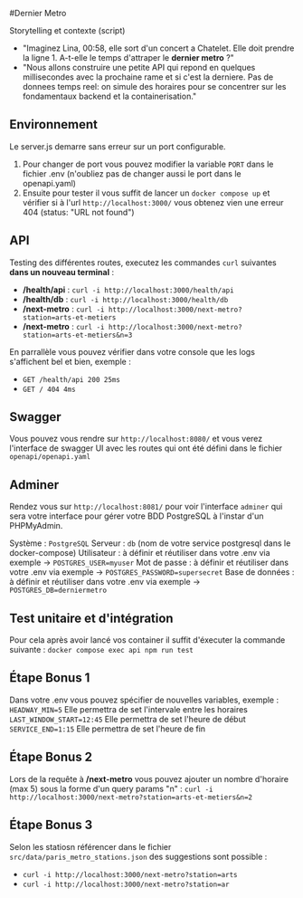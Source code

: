 #Dernier Metro

Storytelling et contexte (script)
- "Imaginez Lina, 00:58, elle sort d'un concert a Chatelet. Elle doit prendre la ligne 1. A-t-elle le temps d'attraper le **dernier metro** ?"
- "Nous allons construire une petite API qui repond en quelques millisecondes avec la prochaine rame et si c'est la derniere. Pas de donnees temps reel: on simule des horaires pour se concentrer sur les fondamentaux backend et la containerisation."

## Environnement
Le server.js demarre sans erreur sur un port configurable. 
1) Pour changer de port vous pouvez modifier la variable `PORT` dans le fichier .env (n'oubliez pas de changer aussi le port dans le openapi.yaml)
2) Ensuite pour tester il vous suffit de lancer un `docker compose up` et vérifier si à l'url `http://localhost:3000/` vous obtenez vien une erreur 404 (status:	"URL not found")

## API
Testing des différentes routes, executez les commandes `curl` suivantes **dans un nouveau terminal** : 
- **/health/api** : `curl -i http://localhost:3000/health/api` 
- **/health/db** : `curl -i http://localhost:3000/health/db` 
- **/next-metro** : `curl -i http://localhost:3000/next-metro?station=arts-et-metiers`
- **/next-metro** : `curl -i http://localhost:3000/next-metro?station=arts-et-metiers&n=3`

En parrallèle vous pouvez vérifier dans votre console que les logs s'affichent bel et bien, exemple : 
- `GET /health/api 200 25ms`
- `GET / 404 4ms` 

## Swagger
Vous pouvez vous rendre sur `http://localhost:8080/` et vous verez l'interface de swagger UI avec les routes qui ont été défini dans le fichier `openapi/openapi.yaml`


## Adminer
Rendez vous sur `http://localhost:8081/` pour voir l'interface `adminer` qui sera votre interface pour gérer votre BDD PostgreSQL à l'instar d'un PHPMyAdmin.

Système	: `PostgreSQL`
Serveur	: `db` (nom de votre service postgresql dans le docker-compose)
Utilisateur	: à définir et réutiliser dans votre .env via exemple -> `POSTGRES_USER=myuser`
Mot de passe : à définir et réutiliser dans votre .env via exemple -> `POSTGRES_PASSWORD=supersecret`
Base de données	: à définir et réutiliser dans votre .env via exemple -> `POSTGRES_DB=derniermetro`

## Test unitaire et d'intégration
Pour cela après avoir lancé vos container il suffit d'éxecuter la commande suivante : 
`docker compose exec api npm run test`













## Étape Bonus 1
Dans votre .env vous pouvez spécifier de nouvelles variables, exemple : 
`HEADWAY_MIN=5` Elle permettra de set l'intervale entre les horaires
`LAST_WINDOW_START=12:45` Elle permettra de set l'heure de début 
`SERVICE_END=1:15` Elle permettra de set l'heure de fin

## Étape Bonus 2
Lors de la requête à **/next-metro** vous pouvez ajouter un nombre d'horaire (max 5) sous la forme d'un query params "n" : 
`curl -i http://localhost:3000/next-metro?station=arts-et-metiers&n=2`

## Étape Bonus 3
Selon les statiosn référencer dans le fichier `src/data/paris_metro_stations.json` des suggestions sont possible : 
- `curl -i http://localhost:3000/next-metro?station=arts`
- `curl -i http://localhost:3000/next-metro?station=ar`



